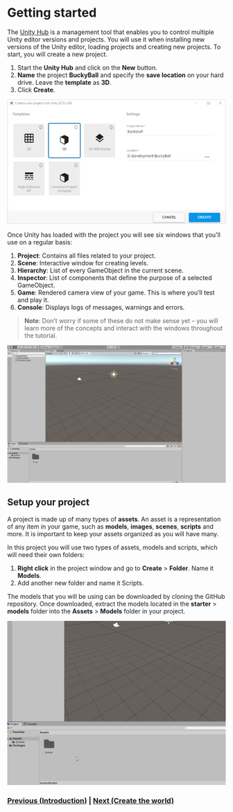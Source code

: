 # Getting started

The [Unity Hub](https://docs.unity3d.com/Manual/GettingStartedInstallingHub.html) is a management tool that enables you to control multiple Unity editor versions and projects. You will use it when installing new versions of the Unity editor, loading projects and creating new projects. To start, you will create a new project.
1. Start the **Unity Hub** and click on the **New** button.
2. **Name** the project **BuckyBall** and specify the **save location** on your hard drive. Leave the **template** as **3D**.
3. Click **Create**.

![unity hub](../images/hub.jpg)

Once Unity has loaded with the project you will see six windows that you’ll use on a regular basis:

1. **Project**: Contains all files related to your project.
2. **Scene**: Interactive window for creating levels.
3. **Hierarchy**: List of every GameObject in the current scene.
4. **Inspector**: List of components that define the purpose of a selected GameObject.
5. **Game**: Rendered camera view of your game. This is where you’ll test and play it.
6. **Console**: Displays logs of messages, warnings and errors.

> **Note**: Don’t worry if some of these do not make sense yet – you will learn more of the concepts and interact with the windows throughout the tutorial.

![editor view](../images/editorView.jpg)

## Setup your project
A project is made up of many types of **assets**. An asset is a representation of any item in your game, such as **models**, **images**, **scenes**, **scripts** and more. It is important to keep your assets organized as you will have many.

In this project you will use two types of assets, models and scripts, which will need their own folders:

1. **Right click** in the project window and go to **Create** > **Folder**. Name it **Models**.
2. Add another new folder and name it Scripts.

The models that you will be using can be downloaded by cloning the GitHub repository. Once downloaded, extract the models located in the **starter** > **models** folder into the **Assets** > **Models** folder in your project.

![project setup](../images/projectFileSetup.gif)

### [Previous (Introduction)](../readme.md)    |     [Next (Create the world)](./pt2-create-the-world.md)
